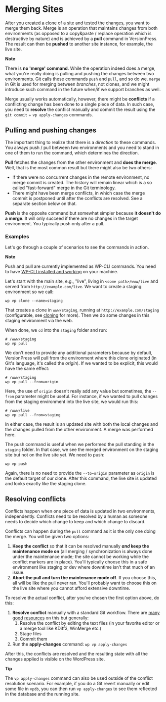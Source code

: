 # Merging Sites

After you [created a clone](./cloning) of a site and tested the changes, you want to merge them back. Merge is an operation that maintains changes from both environments (as opposed to a copy&paste / replace operation which is destructive by nature) and is achieved by a **pull** command in VersionPress. The result can then be **pushed** to another site instance, for example, the live site.

<div class="note">
 
  **Note**
   
  There is **no 'merge' command**. While the operation indeed does a merge, what you're really doing is pulling and pushing the changes between two environments. Git calls these commands `push` and `pull`, and so do we. `merge` in Git is used for merging between *branches*, not clones, and we might introduce such command in the future when/if we support branches as well.
 
</div>

Merge usually works automatically, however, there might be **conflicts** if a conflicting change has been done to a single piece of data. In such case, you need to **resolve** the conflict manually and commit the result using the `git commit` + `vp apply-changes` commands.


## Pulling and pushing changes

The important thing to realize that there is a *direction* to these commands. You always push / pull between two environments and you need to stand in one of them to run the command, which determines the direction.

**Pull** fetches the changes from the other environment and **does the merge**. Well, that is the most common result but there might also be two others:

 - If there were no concurrent changes in the remote environment, no merge commit is created. The history will remain linear which is a so called "fast-forward" merge in the Git terminology.
 - There might have been merge conflicts, in which case the merge commit is postponed until after the conflicts are resolved. See a separate section below on that.

**Push** is the opposite command but somewhat simpler because **it doesn't do a merge**. It will only succeed if there are no changes in the target environment. You typically push only after a pull.


### Examples

Let's go through a couple of scenarios to see the commands in action.

<div class="note">
 
  **Note**
   
  Push and pull are currently implemented as WP-CLI commands. You need to have [WP-CLI installed and working](../feature-focus/wp-cli) on your machine.
 
</div>

Let's start with the main site, e.g., "live", living in `<some path>/www/live` and served from `http://example.com/live`. We want to create a staging environment so we call:

    wp vp clone --name=staging

That creates a clone in `www/staging`, running at `http://example.com/staging` (configurable, see [cloning](./cloning) for more). Then we do some changes in this staging environment via the web.

When done, we `cd` into the `staging` folder and run:

    # /www/staging
    wp vp pull

We don't need to provide any additional parameters because by default, VersionPress will pull from the environment where this clone originated (in Git's language, it's called the *origin*). If we wanted to be explicit, this would have the same effect:

    # /www/staging
    wp vp pull --from=origin

Here, the use of `origin` doesn't really add any value but sometimes, the `--from` parameter might be useful. For instance, if we wanted to pull changes from the staging environment into the live site, we would run this:

    # /www/live
    wp vp pull --from=staging

In either case, the result is an updated site with both the local changes and the changes pulled from the other environment. A merge was performed here.

The push command is useful when we performed the pull standing in the `staging` folder. In that case, we see the merged environment on the staging site but not on the live site yet. We need to push:

    wp vp push

Again, there is no need to provide the `--to=origin` parameter as `origin` is the default target of our clone. After this command, the live site is updated and looks exactly like the staging clone.



## Resolving conflicts

Conflicts happen when one piece of data is updated in two environments, independently. Conflicts need to be resolved by a human as someone needs to decide which change to keep and which change to discard.

Conflicts can happen during the `pull` command as it is the only one doing the merge. You will be given two options:

 1. **Keep the conflict** so that it can be resolved manually ***and* keep the maintenance mode on** (all merging / synchronization is always done under the maintenance mode; the site cannot be working while the conflict markers are in place). You'll typically choose this in a safe environment like staging or dev where downtime isn't that much of an issue.
 2. **Abort the pull and turn the maintenance mode off**. If you choose this, all will be like the pull never ran. You'll probably want to choose this on the live site where you cannot afford extensive downtime.


To resolve the actual conflict, after you've chosen the first option above, do this:

 1. **Resolve conflict** manually with a standard Git workflow. There are [many](http://githowto.com/resolving_conflicts) [good](https://help.github.com/articles/resolving-a-merge-conflict-from-the-command-line/) [resources](https://www.atlassian.com/git/tutorials/using-branches/git-merge) on this but generally:
      1. Resolve the conflict by editing the text files (in your favorite editor or a merge tool like KDiff3, WinMerge etc.)
      2. Stage files
      3. Commit them
 2. Run the **apply-changes** command: `wp vp apply-changes`

After this, the conflicts are resolved and the resulting state with all the changes applied is visible on the WordPress site.

<div class="tip">
 
  **Tip**
   
  The `vp apply-changes` command can also be used outside of the conflict resolution scenario. For example, if you do a Git revert manually or edit some file in `vpdb`, you can then run `vp apply-changes` to see them reflected in the database and the running site. 
 
</div>